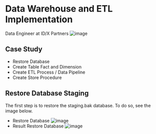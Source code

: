 # Data Warehouse and ETL Implementation
Data Engineer at ID/X Partners
![image](https://github.com/musafak-93/Data-Warehouse-and-ETL/assets/62982123/b1a4f73d-ae02-418e-a5b8-c81756fc139c)

## Case Study
- Restore Database
- Create Table Fact and Dimension
- Create ETL Process / Data Pipeline
- Create Store Procedure

## Restore Database Staging
The first step is to restore the staging.bak database. To do so, see the image below.
- Restore Database
  ![image](https://github.com/musafak-93/Data-Warehouse-and-ETL/assets/62982123/efed72ed-9512-4fa7-8234-0f7804f68f55)
- Result Restore Database
   ![image](https://github.com/musafak-93/Data-Warehouse-and-ETL/assets/62982123/ec3f4c7e-c285-42c6-9691-90455a90adea)


